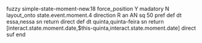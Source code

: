 fuzzy simple-state-moment-new.18
   force_position Y
   madatory N
   layout_onto state.event.moment.4
   direction R
   an AN
   sq 50
   pref 
   def 
    dt essa,nessa
    sn 
    return 
    direct 
   def 
    dt quinta,quinta-feira
    sn 
    return [interact.state.moment.date,$this-quinta,interact.state.moment.date]
    direct 
   suf 
end
